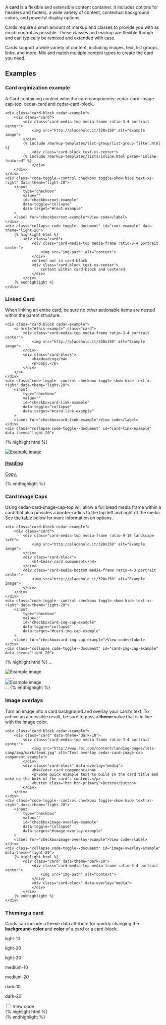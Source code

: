 <p>A <strong>card</strong> is a flexible and extensible content container. It includes options for headers and footers, a wide variety of content, contextual background colors, and powerful display options.</p>
<p>Cards require a small amount of markup and classes to provide you with as much control as possible. These classes and markup are flexible though and can typically be remixed and extended with ease.</p>
<p>Cards support a wide variety of content, including images, text, list groups, links, and more. Mix and match multiple content types to create the card you need.</p>
<h2>Examples</h2>

<div class="card">
    <div class="card-block card-block--top" data-theme="light-20"><h3 class="h4">Card orginization example</h3></div>
    <div class="card-block"><p>A Card containing content witin the card components: cedar-card-image-cap-top, cedar-card and cedar-card-block.</p></div>

    <div class="card-block cedar-example">
        <div class="card">
            <div class="card-media-top media-frame ratio-3-4 portrait center">
                <img src="http://placehold.it/320x150" alt="Example image">
            </div>
            {% include /markup-templates/list-group/list-group-filter.html %}
                <div class="card-block text-xs-center">
            {% include /markup-templates/lists/inline.html param="inline-featured" %}
                </div>
        </div>
    </div>
    <div class="code-toggle--control checkbox toggle-show-hide text-xs-right" data-theme="light-20">
        <input
            type="checkbox"
            value=""
            id="checkboxroot-example"
            data-toggle="collapse"
            data-target="#root-example"
        >
        <label for="checkboxroot-example">View code</label>
    </div>
    <div class="collapse code-toggle--document" id="root-example" data-theme="light-20">
        {% highlight html %}
            <div class="card">
                <div class="card-media-top media-frame ratio-3-4 portrait center">
                    <img src="img-path" alt="context">
                </div>
                content not in card-block
                <div class="card-block text-xs-center">
                    content within card-block and centered
                </div>
            </div>
        {% endhighlight %}
    </div>
</div>

<div class="card">
    <div class="card-block card-block--top" data-theme="light-20"><h3 class="h4">Linked Card</h3></div>
    <div class="card-block"><p>When linking an entire card, be sure no other actionable items are nested within the parent structure.</p></div>

    <div class="card-block cedar-example">
        <a href="#this-example" class="card">
            <div class="card-media-top media-frame ratio-3-4 portrait center">
                <img src="http://placehold.it/320x150" alt="Example image">
            </div>
            <div class="card-block">
                <h4>Heading</h4>
                <p>Copy.</p>
            </div>
        </a>
    </div>
    <div class="code-toggle--control checkbox toggle-show-hide text-xs-right" data-theme="light-20">
        <input
            type="checkbox"
            value=""
            id="checkboxcard-link-example"
            data-toggle="collapse"
            data-target="#card-link-example"
        >
        <label for="checkboxcard-link-example">View code</label>
    </div>
    <div class="collapse code-toggle--document" id="card-link-example" data-theme="light-20">
{% highlight html %}
<a href="#this-example" class="card">
    <div class="card-media-top media-frame ratio-3-4 portrait center">
        <img src="http://placehold.it/320x150" alt="Example image">
    </div>
    <div class="card-block">
        <h4>Heading</h4>
        <p>Copy.</p>
    </div>
</a>
{% endhighlight %}
    </div>
</div>

<div class="card">
    <div class="card-block card-block--top" data-theme="light-20"><h3 class="h4">Card Image Caps</h3></div>
    <div class="card-block"><p>Using cedar-card-image-cap-top will allow a full blead media frame within a card that also provides a border-radius to the top left and right of the media. See <a href="#cedar-card-img">the table</a> below for more information on options.</p></div>

    <div class="card-block cedar-example">
        <div class="card">
            <div class="card-media-top media-frame ratio-9-16 landscape left">
                <img src="http://placehold.it/320x150" alt="Example image">
            </div>
            <div class="card-block">
                <h4>Cedar-card component</h4>
            </div>
            <div class="card-media-bottom media-frame ratio-4-3 portrait center">
                <img src="http://placehold.it/320x150" alt="Example image">
            </div>
        </div>
    </div>
    <div class="code-toggle--control checkbox toggle-show-hide text-xs-right" data-theme="light-20">
        <input
            type="checkbox"
            value=""
            id="checkboxcard-img-cap-example"
            data-toggle="collapse"
            data-target="#card-img-cap-example"
        >
        <label for="checkboxcard-img-cap-example">View code</label>
    </div>
    <div class="collapse code-toggle--document" id="card-img-cap-example" data-theme="light-20">
{% highlight html %}
    ...
    <div class="card-media-top media-frame ratio-9-16 landscape left">
        <img src="http://placehold.it/320x150" alt="Example image">
    </div>
    ...
    ...
    <div class="card-media-bottom media-frame ratio-4-3 portrait center">
        <img src="http://placehold.it/320x150" alt="Example image">
    </div>
    ...
{% endhighlight %}
    </div>
</div>

<div class="card">
    <div class="card-block card-block--top" data-theme="light-20"><h3 class="h4">Image overlays</h3></div>
    <div class="card-block"><p>Turn an image into a card background and overlay your card's text. To achive an accessible result, be sure to pass a <strong>theme</strong> value that is in line with the image color.</p></div>

    <div class="card-block cedar-example">
        <div class="card" data-theme="dark-10">
            <div class="card-media-top media-frame ratio-3-4 portrait center">
                <img src="http://www.rei.com/content/landing-pages/lets-camp/img/mark/lead.jpg" alt="Text overlay cedar-card-image-cap component example">
            </div>
            <div class="card-block" data-overlay="media">
                <h4>Cedar-card component</h4>
                <p>Some quick example text to build on the card title and make up the bulk of the card's content.</p>
                <button class="btn btn-primary">Button</button>
            </div>
        </div>
    </div>
    <div class="code-toggle--control checkbox toggle-show-hide text-xs-right" data-theme="light-20">
        <input
            type="checkbox"
            value=""
            id="checkboximage-overlay-example"
            data-toggle="collapse"
            data-target="#image-overlay-example"
        >
        <label for="checkboximage-overlay-example">View code</label>
    </div>
    <div class="collapse code-toggle--document" id="image-overlay-example" data-theme="light-20">
        {% highlight html %}
            <div class="card" data-theme="dark-10">
                <div class="card-media-top media-frame ratio-3-4 portrait center">
                    <img src="img-path" alt="context">
                </div>
                <div class="card-block" data-overlay="media">
                </div>
            </div>
        {% endhighlight %}
    </div>
</div>

<div class="card">
    <div class="card-block card-block--top" data-theme="light-20"><h3 class="h4">Theming a card</h3></div>
    <div class="card-block"><p>Cards can include a theme data attribute for quickly changing the <strong>background-color</strong> and <strong>color</strong> of a card or a card-block.</p></div>
    <div class="card-block cedar-example">
        <div class="row" data-example-id="card-background-variants">
            <div class="col-sm-3">
                <div class="card" data-theme='light-10'>
                    <div class="card-block">
                        <p>light-10</p>
                    </div>
                </div>
            </div>
            <div class="col-sm-3">
                <div class="card" data-theme='light-20'>
                    <div class="card-block">
                        <p>light-20</p>
                    </div>
                </div>
            </div>
            <div class="col-sm-3">
                <div class="card" data-theme='light-30'>
                    <div class="card-block">
                        <p>light-30</p>
                    </div>
                </div>
            </div>
            <div class="col-sm-3">
                <div class="card" data-theme='medium-10'>
                    <div class="card-block">
                        <p>medium-10</p>
                    </div>
                </div>
            </div>
            <div class="col-sm-3">
                <div class="card" data-theme='medium-20'>
                    <div class="card-block">
                        <p>medium-20</p>
                    </div>
                </div>
            </div>
            <div class="col-sm-3">
                <div class="card" data-theme='dark-10'>
                    <div class="card-block">
                        <p>dark-10</p>
                    </div>
                </div>
            </div>
            <div class="col-sm-3">
                <div class="card" data-theme='dark-20'>
                    <div class="card-block">
                        <p>dark-20</p>
                    </div>
                </div>
            </div>
        </div>
    </div>
    <div class="code-toggle--control checkbox toggle-show-hide text-xs-right" data-theme="light-20">
        <input
            type="checkbox"
            value=""
            id="checkboximage-theme-example"
            data-toggle="collapse"
            data-target="#image-theme-example"
        >
        <label for="checkboximage-theme-example">View code</label>
    </div>
    <div class="collapse code-toggle--document" id="image-theme-example" data-theme="light-20">
        {% highlight html %}
            <div class="card" data-theme='light-20'>
                <div class="card-block"></div>
            </div>
            <div class="card-block" data-theme="medium-20"></div>
        {% endhighlight %}
    </div>
</div>

